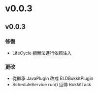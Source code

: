 # v0.0.3

## v0.0.3

### 修復 <a id="fixed"></a>

* LifeCycle 類無法進行依賴注入

### 更改 <a id="edited"></a>

* 從繼承 JavaPlugin 改成 ELDBukkitPlugin
* ScheduleService run\(\) 回傳 BukkitTask



